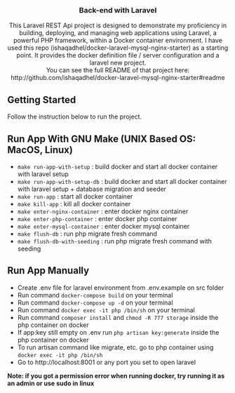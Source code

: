 <!-- PROJECT LOGO -->
<br />
<div align="center">
  <h3 align="center">Back-end with Laravel</h3>

  <p align="center">
    This Laravel REST Api project is designed to demonstrate my proficiency in building, deploying, and managing web applications using Laravel, a powerful PHP framework, within a Docker container environment. I have used this repo (ishaqadhel/docker-laravel-mysql-nginx-starter) as a starting point. It provides the docker definition file / server configuration and a laravel new project.
    <br />
    You can see the full README of that project here: http://github.com/ishaqadhel/docker-laravel-mysql-nginx-starter#readme
    <br />
  </p>
</div>

<!-- GETTING STARTED -->
## Getting Started

Follow the instruction below to run the project.

<!-- USAGE EXAMPLES -->
## Run App With GNU Make (UNIX Based OS: MacOS, Linux)

- `make run-app-with-setup` : build docker and start all docker container with laravel setup
- `make run-app-with-setup-db` : build docker and start all docker container with laravel setup + database migration and seeder
- `make run-app` : start all docker container
- `make kill-app` : kill all docker container
- `make enter-nginx-container` : enter docker nginx container
- `make enter-php-container` : enter docker php container
- `make enter-mysql-container` : enter docker mysql container
- `make flush-db` : run php migrate fresh command
- `make flush-db-with-seeding` : run php migrate fresh command with seeding


<!-- USAGE EXAMPLES -->
## Run App Manually

- Create .env file for laravel environment from .env.example on src folder
- Run command ```docker-compose build``` on your terminal
- Run command ```docker-compose up -d``` on your terminal
- Run command ```docker exec -it php /bin/sh``` on your terminal
- Run command ```composer install``` and ```chmod -R 777 storage``` inside the php container on docker
- If app:key still empty on .env run ```php artisan key:generate``` inside the php container on docker
- To run artisan command like migrate, etc. go to php container using ```docker exec -it php /bin/sh```
- Go to http://localhost:8001 or any port you set to open laravel

**Note: if you got a permission error when running docker, try running it as an admin or use sudo in linux**
